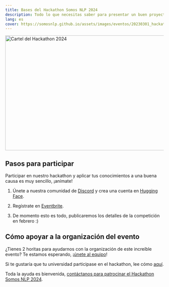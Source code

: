 ```yaml
---
title: Bases del Hackathon Somos NLP 2024
description: Todo lo que necesitas saber para presentar un buen proyecto al hackathon
lang: es
cover: https://somosnlp.github.io/assets/images/eventos/20230301_hackathon_wip.png
---
```


<div class="flex justify-center">
<a href="https://hackathonsomosnlp2024.eventbrite.com/?aff=w" target="_blank">
    <img src="https://somosnlp.github.io/assets/images/eventos/20230301_hackathon_wip.png"
        width="650" height="365" alt="Cartel del Hackathon 2024" />
</a>
</div>


## Pasos para participar

Participar en nuestro hackathon y aplicar tus conocimientos a una buena causa es muy sencillo, ¡anímate!

1. Únete a nuestra comunidad de
<a href="https://discord.com/invite/my8w7JUxZR" target="_blank">Discord</a>
y crea una cuenta en
<a href="https://huggingface.co/join" target="_blank">Hugging Face</a>.

2.  Regístrate en
<a href="https://hackathonsomosnlp2024.eventbrite.com/?aff=w"
target="_blank">Eventbrite</a>.

3. De momento esto es todo, publicaremos los detalles de la competición en febrero :)


## Cómo apoyar a la organización del evento

¿Tienes 2 horitas para ayudarnos con la organización de este increíble evento? Te estamos esperando, ¡[únete al equipo](https://forms.gle/radg18NMLRZMPu38A)!

Si te gustaría que tu universidad participase en el hackathon, lee cómo [aquí](https://somosnlp.org/hackathon/universidades).

Toda la ayuda es bienvenida, [contáctanos para patrocinar el Hackathon Somos NLP 2024](https://forms.gle/sEkxstwbJSRYpgDa8).
